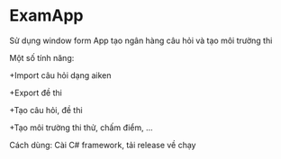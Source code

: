 # ExamApp
Sử dụng window form
App tạo ngân hàng câu hỏi và tạo môi trường thi


Một số tính năng:
 
 
 +Import câu hỏi dạng aiken

 
 +Export đề thi

 
 +Tạo câu hỏi, đề thi
 
 
 +Tạo môi trường thi thử, chấm điểm, ...

Cách dùng: Cài C# framework, tải release về chạy
